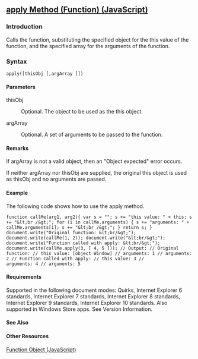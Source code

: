 ## [apply Method (Function) (JavaScript)](apply-Method__Function.html)

### Introduction 

 Calls the function, substituting the specified object for the this value of the function, and the specified array for the arguments of the function.

### Syntax 

```
apply([thisObj [,argArray ]])
```

#### Parameters 

<div id="sectionSection0" class="section" name="collapseableSection" style="" expanded="true">
  <dl class="authored">
    <dt>
      <span class="parameter" sdata="paramReference" xmlns:util="util">thisObj</span>
    </dt>
    <dd>
      <p xmlns:util="util">
        Optional. The object to be used as the <span sdata="langKeyword" value="this"><span class="keyword">this</span></span> object.
      </p>
    </dd>
    <dt>
      <span class="parameter" sdata="paramReference" xmlns:util="util">argArray</span>
    </dt>
    <dd>
      <p xmlns:util="util">
        Optional. A set of arguments to be passed to the function.
      </p>
    </dd>
  </dl>
</div>

#### Remarks 

<div id="languageReferenceRemarksSection" class="section" name="collapseableSection" style="">
  <p xmlns:util="util">
    If <span class="parameter" sdata="paramReference">argArray</span> is not a valid object, then an "Object expected" error occurs.
  </p>
  <p xmlns:util="util">
    If neither <span class="parameter" sdata="paramReference">argArray</span> nor <span class="parameter" sdata="paramReference">thisObj</span> are supplied, the original <span sdata="langKeyword"
    value="this"><span class="keyword">this</span></span> object is used as <span class="parameter" sdata="paramReference">thisObj</span> and no arguments are passed.
  </p>
</div>

#### Example 

<p xmlns:util="util">
  The following code shows how to use the apply method.
</p>

```
function callMe(arg1, arg2){ var s = ""; s += "this value: " + this; s += "&lt;br /&gt;"; for (i in callMe.arguments) { s += "arguments: " + callMe.arguments[i]; s += "&lt;br /&gt;"; } return s; }
document.write("Original function: &lt;br/&gt;"); document.write(callMe(1, 2)); document.write("&lt;br/&gt;"); document.write("Function called with apply: &lt;br/&gt;");
document.write(callMe.apply(3, [ 4, 5 ])); // Output: // Original function: // this value: [object Window] // arguments: 1 // arguments: 2 // Function called with apply: // this value: 3 //
arguments: 4 // arguments: 5
```

#### Requirements 

<div id="requirementsTitleSection" class="section" name="collapseableSection" style="">
  <p xmlns:util="util"></p>
  <p>
    Supported in the following document modes: Quirks, Internet Explorer 6 standards, Internet Explorer 7 standards, Internet Explorer 8 standards, Internet Explorer 9 standards, Internet Explorer 10
    standards. Also supported in Windows Store apps. See Version Information.
  </p>
</div>

#### See Also 

<div id="seeAlsoSection" class="section" name="collapseableSection" style="">
  <h4 class="subHeading">
    Other Resources
  </h4>
  <div class="seeAlsoStyle">
    <span sdata="link" xmlns:util="util"><a href="d3834767-203c-475e-848c-95c423ba15b6.htm">Function Object (JavaScript)</a></span>
  </div>
</div>

